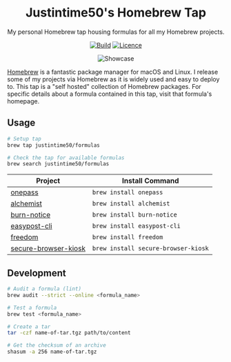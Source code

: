 <div align="center">

# Justintime50's Homebrew Tap

My personal Homebrew tap housing formulas for all my Homebrew projects.

[![Build](https://github.com/Justintime50/homebrew-formulas/workflows/build/badge.svg)](https://github.com/Justintime50/homebrew-formulas/actions)
[![Licence](https://img.shields.io/github/license/justintime50/homebrew-formulas)](LICENSE)

<img src="assets/showcase.png" alt="Showcase">

</div>

[Homebrew](https://brew.sh) is a fantastic package manager for macOS and Linux. I release some of my projects via Homebrew as it is widely used and easy to deploy to. This tap is a "self hosted" collection of Homebrew packages. For specific details about a formula contained in this tap, visit that formula's homepage.

## Usage

```bash
# Setup tap
brew tap justintime50/formulas

# Check the tap for available formulas
brew search justintime50/formulas
```

| Project                                                                      | Install Command                     |
| ---------------------------------------------------------------------------- | ----------------------------------- |
| [onepass](http://github.com/Justintime50/onepass)                            | `brew install onepass`              |
| [alchemist](https://github.com/Justintime50/alchemist)                       | `brew install alchemist`            |
| [burn-notice](https://github.com/Justintime50/burn-notice)                   | `brew install burn-notice`          |
| [easypost-cli](https://github.com/Justintime50/easypost-cli)                 | `brew install easypost-cli`         |
| [freedom](https://github.com/Justintime50/freedom)                           | `brew install freedom`              |
| [secure-browser-kiosk](https://github.com/Justintime50/secure-browser-kiosk) | `brew install secure-browser-kiosk` |

## Development

```bash
# Audit a formula (lint)
brew audit --strict --online <formula_name>

# Test a formula
brew test <formula_name>

# Create a tar
tar -czf name-of-tar.tgz path/to/content

# Get the checksum of an archive
shasum -a 256 name-of-tar.tgz
```
